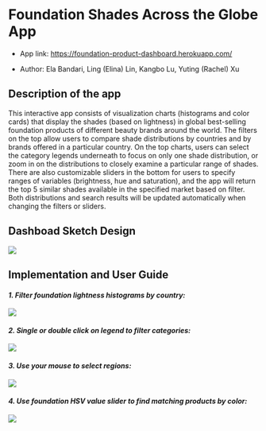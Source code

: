 # Foundation Shades Across the Globe App 

-   App link: https://foundation-product-dashboard.herokuapp.com/

-   Author: Ela Bandari, Ling (Elina) Lin, Kangbo Lu, Yuting (Rachel) Xu

## Description of the app
This interactive app consists of visualization charts (histograms and color cards) that display the shades (based on lightness) in global best-selling foundation products of different beauty brands around the world. The filters on the top allow users to compare shade distributions by countries and by brands offered in a particular country. On the top charts, users can select the category legends underneath to focus on only one shade distribution, or zoom in on the distributions to closely examine a particular range of shades. There are also customizable sliders in the bottom for users to specify ranges of variables (brightness, hue and saturation), and the app will return the top 5 similar shades available in the specified market based on filter. Both distributions and search results will be updated automatically when changing the filters or sliders. 

## Dashboad Sketch Design 
![](dashboard_sketch.jpg)

## Implementation and User Guide
#### *1. Filter foundation lightness histograms by country:*  
![](./data/gif_tutorials/filter_by_country.gif)

#### *2. Single or double click on legend to filter categories:*  
![](./data/gif_tutorials/select_legend_categories.gif)

#### *3. Use your mouse to select regions:*  
![](./data/gif_tutorials/select_region_with_mouse.gif)

#### *4. Use foundation HSV value slider to find matching products by color:*  
![](./data/gif_tutorials/select_color_by_HSV.gif)
